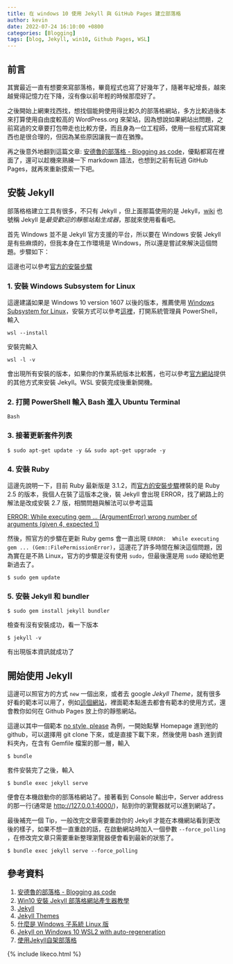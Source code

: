 ```yaml
---
title: 在 windows 10 使用 Jekyll 與 GitHub Pages 建立部落格
author: kevin
date: 2022-07-24 16:10:00 +0800
categories: [Blogging]
tags: [blog, Jekyll, win10, Github Pages, WSL]
---
```

## 前言
其實最近一直有想要來寫部落格，畢竟程式也寫了好幾年了，隨著年紀增長，越來越覺得記憶力在下降，沒有像以前年輕的時候那麼好了。

之後開始上網東找西找，想找個能夠使用得比較久的部落格網站，多方比較過後本來打算使用自由度較高的 WordPress.org 來架站，因為想說如果網站出問題，之前寫過的文章要打包帶走也比較方便，而且身為一位工程師，使用一些程式寫寫東西也是很合理的，但因為某些原因讓我一直在猶豫。

再之後意外地翻到這篇文章: [安德魯的部落格 - Blogging as code](https://columns.chicken-house.net/2016/09/16/blog-as-code/)，優點都寫在裡面了，還可以趁機來熟練一下 markdown 語法，也想到之前有玩過 GitHub Pages，就再來重新摸索一下吧。

## 安裝 Jekyll

部落格格建立工具有很多，不只有 Jekyll ，但上面那篇使用的是 Jekyll，[wiki](https://zh.wikipedia.org/zh-tw/Jekyll_(%E5%8D%9A%E5%AE%A2%E7%94%9F%E6%88%90%E5%B7%A5%E5%85%B7)) 也號稱 Jekyll 是*最受歡迎的靜態站點生成器*，那就來使用看看吧。

首先 Windows 並不是 Jekyll 官方支援的平台，所以要在 Windows 安裝 Jekyll 是有些麻煩的，但我本身在工作環境是 Windows，所以還是嘗試來解決這個問題。步驟如下：

這邊也可以參考[官方的安裝步驟](https://jekyllrb.com/docs/installation/windows/)

### 1. 安裝 Windows Subsystem for Linux
 這邊建議如果是 Windows 10 version 1607 以後的版本，推薦使用 [Windows Subsystem for Linux](https://docs.microsoft.com/zh-tw/windows/wsl/about)，安裝方式可以參考[這裡](https://docs.microsoft.com/zh-tw/windows/wsl/install)，打開系統管理員 PowerShell，輸入
```console
wsl --install
```
安裝完輸入
```console
wsl -l -v
```
會出現所有安裝的版本，如果你的作業系統版本比較舊，也可以參考[官方網站](https://jekyllrb.com/docs/installation/windows/)提供的其他方式來安裝 Jekyll。WSL 安裝完成後重新開機。

### 2. 打開 PowerShell 輸入 Bash 進入 Ubuntu Terminal
```console
Bash
```
### 3. 接著更新套件列表
```console
$ sudo apt-get update -y && sudo apt-get upgrade -y
```
### 4. 安裝 Ruby
這邊先說明一下，目前 Ruby 最新版是 3.1.2，而[官方的安裝步驟](https://jekyllrb.com/docs/installation/windows/)裡裝的是 Ruby 2.5 的版本，我個人在裝了這版本之後，裝 Jekyll 會出現 ERROR，找了網路上的解法是改成安裝 2.7 版，相關問題與解法可以參考這篇

[ERROR: While executing gem ... (ArgumentError) wrong number of arguments (given 4, expected 1)](https://github.com/jekyll/jekyll/issues/8842)

然後，照官方的步驟在更新 Ruby gems 會一直出現 `ERROR:  While executing gem ... (Gem::FilePermissionError)`，這邊花了許多時間在解決這個問題，因為實在是不熟 Linux，官方的步驟是沒有使用 `sudo`，但最後還是用 `sudo` 硬給他更新過去了。
```console
$ sudo gem update
```
### 5. 安裝 Jekyll 和 bundler
```console
$ sudo gem install jekyll bundler
```
檢查有沒有安裝成功，看一下版本
```console
$ jekyll -v
```
有出現版本資訊就成功了

## 開始使用 Jekyll
這邊可以照官方的方式 `new` 一個出來，或者去 google *Jekyll Theme*，就有很多好看的範本可以用了，例如[這個網站](http://jekyllthemes.org/)，裡面範本點進去都會有範本的使用方式，還會教你如何在 Github Pages 放上你的靜態網站。

這邊以其中一個範本 [no style, please](http://jekyllthemes.org/themes/no-style-please/) 為例，一開始點擊 Homepage 進到他的 github，可以選擇用 git clone 下來，或是直接下載下來，然後使用 bash 進到資料夾內，在含有 Gemfile 檔案的那一層，輸入
```console
$ bundle
```
套件安裝完了之後，輸入
```console
$ bundle exec jekyll serve
```
便會在本機啟動你的部落格網站了。接著看到 Console 輸出中，Server address 的那一行(通常是 http://127.0.0.1:4000/)，貼到你的瀏覽器就可以進到網站了。

最後補充一個 Tip，一般改完文章需要重啟你的 Jekyll 才能在本機網站看到更改後的樣子，如果不想一直重啟的話，在啟動網站時加入一個參數 `--force_polling` ，在修改完文章只需要重新整理瀏覽器便會看到最新的狀態了。
 ```console
$ bundle exec jekyll serve --force_polling
```

## 參考資料
1. [安德魯的部落格 - Blogging as code](https://columns.chicken-house.net/2016/09/16/blog-as-code/)
2. [Win10 安裝 Jekyll 部落格網站產生器教學](https://blog.jaycetyle.com/2018/01/jekyll-on-win10/)
3. [Jekyll](https://jekyllrb.com/docs/)
4. [Jekyll Themes](http://jekyllthemes.org/)
5. [什麼是 Windows 子系統 Linux 版](https://docs.microsoft.com/zh-tw/windows/wsl/about)
6. [Jekyll on Windows 10 WSL2 with auto-regeneration](https://theta360developers.github.io/webapi/tester/2021/02/07/jekyll-on-wsl2.html)
7. [使用Jekyll自架部落格](https://blog.wells.tw/posts/%E4%BD%BF%E7%94%A8Jekyll%E8%87%AA%E6%9E%B6%E9%83%A8%E8%90%BD%E6%A0%BC/)


{% include likeco.html %}
